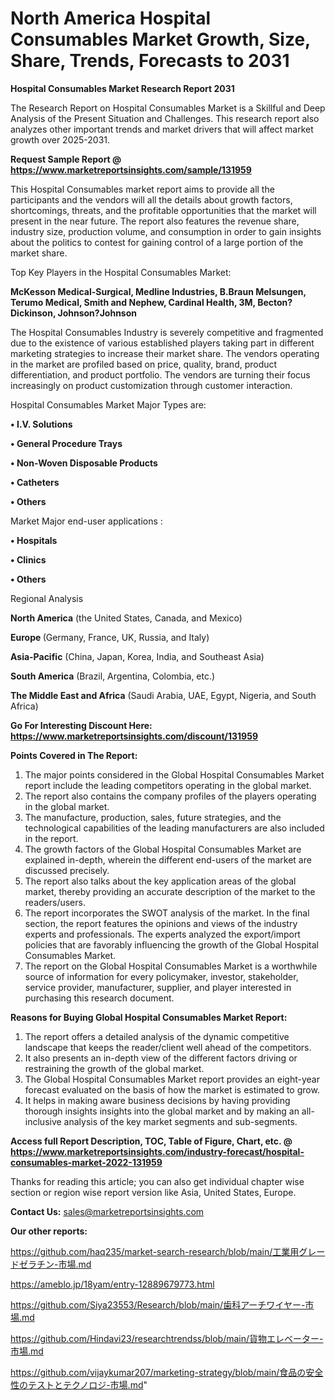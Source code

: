 # North America Hospital Consumables Market Growth, Size, Share, Trends, Forecasts to 2031

<strong>Hospital Consumables Market Research Report 2031</strong>

The Research Report on Hospital Consumables Market is a Skillful and Deep Analysis of the Present Situation and Challenges. This research report also analyzes other important trends and market drivers that will affect market growth over 2025-2031.

<strong>Request Sample Report @ <a href=https://www.marketreportsinsights.com/sample/131959>https://www.marketreportsinsights.com/sample/131959</a></strong>

This Hospital Consumables market report aims to provide all the participants and the vendors will all the details about growth factors, shortcomings, threats, and the profitable opportunities that the market will present in the near future. The report also features the revenue share, industry size, production volume, and consumption in order to gain insights about the politics to contest for gaining control of a large portion of the market share.

Top Key Players in the Hospital Consumables Market:

<strong>McKesson Medical-Surgical, Medline Industries, B.Braun Melsungen, Terumo Medical, Smith and Nephew, Cardinal Health, 3M, Becton?Dickinson, Johnson?Johnson</strong>

The Hospital Consumables Industry is severely competitive and fragmented due to the existence of various established players taking part in different marketing strategies to increase their market share. The vendors operating in the market are profiled based on price, quality, brand, product differentiation, and product portfolio. The vendors are turning their focus increasingly on product customization through customer interaction.

Hospital Consumables Market Major Types are:

<strong>• I.V. Solutions

• General Procedure Trays

• Non-Woven Disposable Products

• Catheters

• Others</strong>

Market Major end-user applications :

<strong>• Hospitals

• Clinics

• Others</strong>

Regional Analysis

</u><strong><b>North America</b></strong> (the United States, Canada, and Mexico)

<strong><b>Europe </b></strong>(Germany, France, UK, Russia, and Italy)

<strong><b>Asia-Pacific</b></strong> (China, Japan, Korea, India, and Southeast Asia)

<strong><b>South America</b></strong> (Brazil, Argentina, Colombia, etc.)

<strong><b>The Middle East and Africa</b></strong> (Saudi Arabia, UAE, Egypt, Nigeria, and South Africa)

<strong>Go For Interesting Discount Here: <a href=https://www.marketreportsinsights.com/discount/131959>https://www.marketreportsinsights.com/discount/131959</a></strong>

<strong>Points Covered in The Report:</strong>
<ol>
  <li>The major points considered in the Global Hospital Consumables Market report include the leading competitors operating in the global market.</li>
  <li>The report also contains the company profiles of the players operating in the global market.</li>
  <li>The manufacture, production, sales, future strategies, and the technological capabilities of the leading manufacturers are also included in the report.</li>
  <li>The growth factors of the Global Hospital Consumables Market are explained in-depth, wherein the different end-users of the market are discussed precisely.</li>
  <li>The report also talks about the key application areas of the global market, thereby providing an accurate description of the market to the readers/users.</li>
  <li>The report incorporates the SWOT analysis of the market. In the final section, the report features the opinions and views of the industry experts and professionals. The experts analyzed the export/import policies that are favorably influencing the growth of the Global Hospital Consumables Market.</li>
  <li>The report on the Global Hospital Consumables Market is a worthwhile source of information for every policymaker, investor, stakeholder, service provider, manufacturer, supplier, and player interested in purchasing this research document.</li>
</ol>
<strong>Reasons for Buying Global Hospital Consumables Market Report:</strong>

<ol>
  <li>The report offers a detailed analysis of the dynamic competitive landscape that keeps the reader/client well ahead of the competitors.</li>
  <li>It also presents an in-depth view of the different factors driving or restraining the growth of the global market.</li>
  <li>The Global Hospital Consumables Market report provides an eight-year forecast evaluated on the basis of how the market is estimated to grow.</li>
  <li>It helps in making aware business decisions by having providing thorough insights insights into the global market and by making an all-inclusive analysis of the key market segments and sub-segments.</li>
</ol>
<strong>Access full Report Description, TOC, Table of Figure, Chart, etc. @ <a href=https://www.marketreportsinsights.com/industry-forecast/hospital-consumables-market-2022-131959>https://www.marketreportsinsights.com/industry-forecast/hospital-consumables-market-2022-131959</a></strong>


Thanks for reading this article; you can also get individual chapter wise section or region wise report version like Asia, United States, Europe.

<strong>Contact Us:</strong>
sales@marketreportsinsights.com

<strong>Our other reports:</strong>

<a href=https://github.com/haq235/market-search-research/blob/main/工業用グレードゼラチン-市場.md>https://github.com/haq235/market-search-research/blob/main/工業用グレードゼラチン-市場.md</a>

<a href=https://ameblo.jp/18yam/entry-12889679773.html>https://ameblo.jp/18yam/entry-12889679773.html</a>

<a href=https://github.com/Siya23553/Research/blob/main/歯科アーチワイヤー-市場.md>https://github.com/Siya23553/Research/blob/main/歯科アーチワイヤー-市場.md</a>

<a href=https://github.com/Hindavi23/researchtrendss/blob/main/貨物エレベーター-市場.md>https://github.com/Hindavi23/researchtrendss/blob/main/貨物エレベーター-市場.md</a>

<a href=https://github.com/vijaykumar207/marketing-strategy/blob/main/食品の安全性のテストとテクノロジ-市場.md>https://github.com/vijaykumar207/marketing-strategy/blob/main/食品の安全性のテストとテクノロジ-市場.md</a>"

